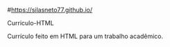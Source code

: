 #https://silasneto77.github.io/ 

Curriculo-HTML

Currículo feito em HTML para um trabalho acadêmico.
